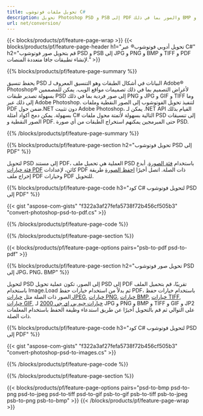 ```yaml
---
title: تحويل ملفات فوتوشوب C#
description: تحويل Photoshop PSD و PSB إلى PDF والصور بما في ذلك BMP و JPG و PNG و TIFF مع خطوط قليلة من رمز C# عبر مكتبة .NET.
url: net/conversion/
---
```


{{< blocks/products/pf/feature-page-wrap >}}
{{< blocks/products/pf/feature-page-header h1="تحويل أدوبي فوتوشوب® عبر C#" h2="قم بتحويل صور فوتوشوب PSD و PSB إلى JPG و PNG و BMP و TIFF و PDF لإنشاء تطبيقات جافا متعددة المنصات." >}}

{{% blocks/products/pf/feature-page-summary %}}

يحفظ تنسيق PSD البيانات في أشكال الطبقات وهو التنسيق المعروف لـ Adobe® Photoshop® لأغراض التصميم بما في ذلك تصميمات مواقع الويب. يمكن للمصممين بسهولة تصدير طبقات PSD إلى صور فردية بما في ذلك PNG و JPG و GIF و TIFF وما إلى ذلك عبر Adobe Photoshop. لتنفيذ تحويل الفوتوشوب إلى الصور النقطية وملفات PDF ضمن حول.NET دون تثبيت Adobe Photoshop، يمكن لـ .NET API القيام بذلك بسهولة. يمكن دمج أكواد أمثلة C# التالية بسهولة لأتمتة محول ملفات PSD إلى تنسيقات الصور النقطية و PDF. حتى المبرمجين يمكنهم استخراج الطبقات من أي صورة PSD.


{{% /blocks/products/pf/feature-page-summary %}}

{{% blocks/products/pf/feature-page-section h2="تحويل فوتوشوب PSD إلى PDF" %}}

لتحويل PSD إلى مستند PDF، العملية هي تحميل ملف PSD باستخدام [فئة الصورة](https://apireference.aspose.com/net/psd/aspose.psd/image). أبدع [فئة خيارات PDF](https://apireference.aspose.com/net/psd/aspose.psd.imageoptions/pdfoptions) كائن، لإعدادات PDF ذات الصلة. اتصل أخيرًا [احفظ الصورة](https://apireference.aspose.com/net/psd/aspose.psd.image/save/methods/3) طريقة إخراج ملف PDF وخيارات PDF للتحويل.

{{% blocks/products/pf/feature-page-code h3="كود C# لتحويل فوتوشوب PSD إلى PDF" %}}

{{< gist "aspose-com-gists" "f322a3af27fefa5738f72b456cf505b3" "convert-photoshop-psd-to-pdf.cs" >}}

{{% /blocks/products/pf/feature-page-code %}}

{{% /blocks/products/pf/feature-page-section %}}

{{< blocks/products/pf/feature-page-options pairs="psb-to-pdf psd-to-pdf" >}}

{{% blocks/products/pf/feature-page-section h2="تحويل صور فوتوشوب PSD إلى JPG، PNG، BMP" %}}

لتحويل PSD إلى الصور، تكون عملية تحويل PSD إلى PDF تقريبًا، قم بتحميل الملف باستخدام Image.Load ثم بدلاً من استخدام خيارات حفظ PDF، باستخدام خيارات حفظ الصور ذات الصلة مثل [خيارات JPEG](https://apireference.aspose.com/net/psd/aspose.psd.imageoptions/jpegoptions), [خيارات PNG](https://apireference.aspose.com/net/psd/aspose.psd.imageoptions/pngoptions),  [خيارات BMP](https://apireference.aspose.com/net/psd/aspose.psd.imageoptions/bmpoptions), [خيارات TIFF](https://apireference.aspose.com/net/psd/aspose.psd.imageoptions/tiffoptions),  [خيارات GIF](https://apireference.aspose.com/net/psd/aspose.psd.imageoptions/gifoptions), [خيارات جيه بي إي جي 2000](https://apireference.aspose.com/net/psd/aspose.psd.imageoptions/jpeg2000options) لـ JPG و PNG و BMP و TIFF و GIF و JP2 على التوالي ثم قم بالتحويل أخيرًا عن طريق استدعاء وظيفة الحفظ باستخدام المعلمات ذات الصلة.


{{% blocks/products/pf/feature-page-code h3="كود C# لتحويل فوتوشوب PSD إلى PDF" %}}

{{< gist "aspose-com-gists" "f322a3af27fefa5738f72b456cf505b3" "convert-photoshop-psd-to-images.cs" >}}

{{% /blocks/products/pf/feature-page-code %}}

{{% /blocks/products/pf/feature-page-section %}}

{{< blocks/products/pf/feature-page-options pairs="psd-to-bmp psd-to-png psd-to-jpeg psd-to-tiff psd-to-gif psb-to-gif psb-to-tiff psb-to-jpeg psb-to-png psb-to-bmp" >}}
{{< /blocks/products/pf/feature-page-wrap >}}

